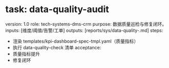 # task: data-quality-audit

version: 1.0
role: tech-systems-dms-crm
purpose: 数据质量巡检与修复闭环。
inputs: [维度/阈值/告警/工单]
outputs: [reports/sys/data-quality-<period>.md]
steps:

- 渲染 templates/kpi-dashboard-spec-tmpl.yaml（质量指标）
- 执行 data-quality-check 清单
  acceptance:
- 质量指标提升
- 修复闭环
